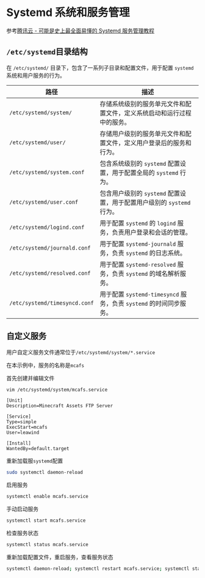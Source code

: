 # Systemd 系统和服务管理

参考[腾讯云 - 可能是史上最全面易懂的 Systemd 服务管理教程](https://cloud.tencent.com/developer/article/1516125)

## `/etc/systemd`目录结构

在 `/etc/systemd/` 目录下，包含了一系列子目录和配置文件，用于配置 `systemd` 系统和用户服务的行为。

| 路径                          | 描述                                                                   |
| ----------------------------- | ---------------------------------------------------------------------- |
| `/etc/systemd/system/`        | 存储系统级别的服务单元文件和配置文件，定义系统启动和运行过程中的服务。 |
| `/etc/systemd/user/`          | 存储用户级别的服务单元文件和配置文件，定义用户登录后的服务和行为。     |
| `/etc/systemd/system.conf`    | 包含系统级别的 `systemd` 配置设置，用于配置全局的 `systemd` 行为。     |
| `/etc/systemd/user.conf`      | 包含用户级别的 `systemd` 配置设置，用于配置用户级别的 `systemd` 行为。 |
| `/etc/systemd/logind.conf`    | 用于配置 `systemd` 的 `logind` 服务，负责用户登录和会话的管理。        |
| `/etc/systemd/journald.conf`  | 用于配置 `systemd-journald` 服务，负责 `systemd` 的日志系统。          |
| `/etc/systemd/resolved.conf`  | 用于配置 `systemd-resolved` 服务，负责 `systemd` 的域名解析服务。      |
| `/etc/systemd/timesyncd.conf` | 用于配置 `systemd-timesyncd` 服务，负责 `systemd` 的时间同步服务。     |

## 自定义服务

用户自定义服务文件通常位于`/etc/systemd/system/*.service`

在本示例中，服务的名称是`mcafs`

首先创建并编辑文件

```sh
vim /etc/systemd/system/mcafs.service
```

```service
[Unit]
Description=Minecraft Assets FTP Server

[Service]
Type=simple
ExecStart=mcafs
User=leawind

[Install]
WantedBy=default.target

```

重新加载服`systemd`配置

```sh
sudo systemctl daemon-reload
```

启用服务

```sh
systemctl enable mcafs.service
```

手动启动服务

```sh
systemctl start mcafs.service
```

检查服务状态

```sh
systemctl status mcafs.service
```

重新加载配置文件，重启服务，查看服务状态

```sh
systemctl daemon-reload; systemctl restart mcafs.service; systemctl status mcafs.service
```
